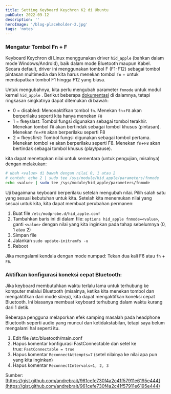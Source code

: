 ```yaml
---
title: Setting Keyboard Keychron K2 di Ubuntu
pubDate: 2022-09-12
description: ''
heroImage: '/blog-placeholder-2.jpg'
tags: 'notes'
---
```


### **Mengatur Tombol Fn + F**

Keyboard Keychron di Linux menggunakan driver `hid_apple` (bahkan dalam mode Windows/Android), 
baik dalam mode Bluetooth maupun Kabel. Secara default, driver ini menggunakan tombol F (F1-F12) 
sebagai tombol pintasan multimedia dan kita harus menekan tombol `fn` + untuk mendapatkan tombol F1 hingga F12 yang biasa.

Untuk mengubahnya, kita perlu mengubah parameter `fnmode` untuk modul kernel `hid_apple` . 
Berikut beberapa [dokumentasi](https://help.ubuntu.com/community/AppleKeyboard#Change_Function_Key_behavior) di dalamnya, 
tetapi ringkasan singkatnya dapat ditemukan di bawah:

- 0 = disabled: Menonaktifkan tombol `fn`. Menekan `fn`+`F8` akan berperilaku seperti kita hanya menekan `F8`
- 1 = fkeyslast: Tombol fungsi digunakan sebagai tombol terakhir. Menekan tombol `F8` akan bertindak sebagai tombol khusus (pintasan). 
Menekan `fn`+`F8` akan berperilaku seperti F8
- 2 = fkeysfirst: Tombol fungsi digunakan sebagai tombol pertama. Menekan tombol `F8` akan berperilaku seperti F8. Menekan `fn`+`F8` akan bertindak sebagai tombol khusus (play/pause).

kita dapat menetapkan nilai untuk sementara (untuk pengujian, misalnya) dengan melakukan:

```bash
# ubah <value> di bawah dengan nilai 0, 1 atau 2
# contoh: echo 2 | sudo tee /sys/module/hid_apple/parameters/fnmode
echo <value> | sudo tee /sys/module/hid_apple/parameters/fnmode
```

Uji bagaimana keyboard berperilaku setelah mengubah nilai. Pilih salah satu yang sesuai kebutuhan untuk kita. 
Setelah kita menemukan nilai yang sesuai untuk kita, kita dapat membuat perubahan permanen:

1. Buat file `/etc/modprobe.d/hid_apple.conf`
2. Tambahkan baris ini di dalam file: `options hid_apple fnmode=<value>`, 
ganti `<value>` dengan nilai yang kita inginkan pada tahap sebelumnya (0, 1 atau 2)
3. Simpan file
4. Jalankan `sudo update-initramfs -u`
5. Reboot

Jika mengalami kendala dengan mode numpad: Tekan dua kali F6 atau `fn` + `F6`.

### **Aktifkan konfigurasi koneksi cepat Bluetooth:**

Jika keyboard membutuhkan waktu terlalu lama untuk terhubung ke komputer melalui Bluetooth 
(misalnya, ketika kita menekan tombol dan mengaktifkan dari mode *sleep*), 
kita dapat mengaktifkan koneksi cepat Bluetooth. Ini biasanya membuat keyboard terhubung dalam waktu kurang dari 1 detik.

Beberapa pengguna melaporkan efek samping masalah pada headphone Bluetooth 
seperti audio yang muncul dan ketidakstabilan, tetapi saya belum mengalami hal seperti itu.

1. Edit file /etc/bluetooth/main.conf
2. Hapus komentar konfigurasi FastConnectable dan setel ke true: `FastConnectable = true`
3. Hapus komentar `ReconnectAttempts=7` (setel nilainya ke nilai apa pun yang kita inginkan)
4. Hapus komentar `ReconnectIntervals=1, 2, 3`

Sumber: [https://gist.github.com/andrebrait/961cefe730f4a2c41f57911e6195e444](https://gist.github.com/andrebrait/961cefe730f4a2c41f57911e6195e444)